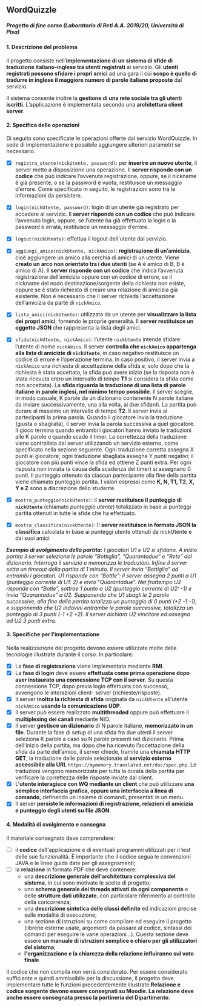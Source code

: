 ## WordQuizzle
##### Progetto di fine corso (Laboratorio di Reti A.A. 2019/20, Università di Pisa)

#### 1. Descrizione del problema
Il progetto consiste nell’**implementazione di un sistema di sfide di traduzione italiano-inglese tra utenti registrati** al servizio.
Gli **utenti registrati possono sfidare i propri amici** ad una gara il cui **scopo è quello di tradurre in inglese
il maggiore numero di parole italiane proposte** dal servizio.

Il sistema consente inoltre la **gestione di una rete sociale tra gli utenti iscritti**. L’applicazione è implementata secondo
una **architettura client server**.

#### 2. Specifica delle operazioni
Di seguito sono specificate le operazioni offerte dal servizio WordQuizzle. In sede di implementazione è possibile aggiungere ulteriori parametri se necessario.

- [x] `registra_utente(nickUtente, password)`: per **inserire un nuovo utente**, il server mette a disposizione una
operazione. Il **server risponde con un codice** che può
indicare l’avvenuta registrazione, oppure, se il nickname è già presente, o se la password è
vuota, restituisce un messaggio d’errore. Come specificato in seguito, le registrazioni sono tra
le informazioni da persistere.

- [x] `login(nickUtente, password)`: login di un utente già registrato per accedere al servizio. Il **server
risponde con un codice** che può indicare l’avvenuto login, oppure, se l’utente ha già effettuato la
login o la password è errata, restituisce un messaggio d’errore.

- [x] `logout(nickUtente)`: effettua il logout dell'utente dal servizio.

- [x] `aggiungi_amico(nickUtente, nickAmico)`: **registrazione di un’amicizia**, cioè aggiungere un amico alla
cerchia di amici di un utente. Viene **creato un arco non orientato tra i due utenti** (se A è amico
di B, B è amico di A). Il **server risponde con un codice** che indica l’avvenuta registrazione
dell’amicizia oppure con un codice di errore, se il nickname del nodo destinazione/sorgente
della richiesta non esiste, oppure se è stato richiesto di creare una relazione di amicizia già
esistente. Non è necessario che il server richieda l’accettazione dell’amicizia da parte di
`nickAmico`.

- [x] `lista_amici(nickUtente)`: utilizzata da un utente per **visualizzare la lista dei propri amici**, fornendo
le proprie generalità. Il **server restituisce un oggetto JSON** che rappresenta la lista degli amici.

- [x] `sfida(nickUtente, nickAmico)`: l’utente `nickUtente` intende sfidare l’utente di nome `nickAmico`. Il
server **controlla che `nickAmico` appartenga alla lista di amicizie di `nickUtente`**, in caso negativo
restituisce un codice di errore e l’operazione termina. In caso positivo, il server invia a
`nickAmico` una richiesta di accettazione della sfida e, solo dopo che la richiesta è stata
accettata, la sfida può avere inizio (se la risposta non è stata ricevuta entro un intervallo di
tempo **T1** si considera la sfida come non accettata). 
La **sfida riguarda la traduzione di una lista
di parole italiane in parole inglesi, nel minimo tempo possibile**.
Il server sceglie, in modo casuale, K parole da un dizionario contenente N parole italiane da
inviare successivamente, una alla volta, ai due sfidanti. La partita può durare al massimo un
intervallo di tempo **T2**. Il server invia ai partecipanti la prima parola. Quando il giocatore invia la
traduzione (giusta o sbagliata), il server invia la parola successiva a quel giocatore.
Il gioco termina quando entrambi i giocatori hanno inviato le traduzioni alle K parole o quando
scade il timer.
La correttezza della traduzione viene controllata dal server utilizzando un servizio esterno,
come specificato nella sezione seguente. Ogni traduzione corretta assegna X punti al giocatore;
ogni traduzione sbagliata assegna Y punti negativi; il giocatore con più punti vince la sfida ed
ottiene Z punti extra. Per ogni risposta non inviata (a causa della scadenza del timer) si
assegnano 0 punti. Il punteggio ottenuto da ciascun partecipante alla fine della partita viene
chiamato punteggio partita.
I valori espressi come **K, N, T1, T2, X, Y e Z** sono a discrezione dello studente.

- [x] `mostra_punteggio(nickUtente)`: il **server restituisce il punteggio di `nickUtente`** (chiamato
*punteggio utente*) totalizzato in base ai punteggi partita ottenuti in tutte le sfide che ha
effettuato.

- [x] `mostra_classifica(nickUtente)`: Il **server restituisce in formato JSON la classifica** calcolata in
base ai punteggi utente ottenuti da nickUtente e dai suoi amici

***Esempio di svolgimento della partita:**
I giocatori U1 e U2 si sfidano. A inizio partita il server seleziona le parole “Bottiglia”,
“Quarantadue” e “Rete” dal dizionario. Interroga il servizio e memorizza le traduzioni. Infine il
server setta un timeout della partita di 1 minuto.
Il server invia “Bottiglia” ad entrambi i giocatori. U1 risponde con “Bottle”: il server assegna 2
punti a U1 (punteggio corrente di U1: 2) e invia “Quarantadue”. Nel frattempo U2 risponde con
“Botle”, sottrae 1 punto a U2 (punteggio corrente di U2: -1) e invia “Quarantadue” a U2.
Supponendo che U1 sbagli le 2 parole successive, alla fine della partita totalizza un punteggio
di 0 punti (+2 -1 -1), e supponendo che U2 indovini entrambe le parole successive, totalizza un
punteggio di 3 punti (-1 +2 +2). Il server dichiara U2 vincitore ed assegna ad U2 3 punti extra.*

#### 3. Specifiche per l'implementazione
Nella realizzazione del progetto devono essere utilizzate molte delle tecnologie illustrate durante il corso. In particolare:
- [x] La **fase di registrazione** viene implementata mediante **RMI**.
- [x] La **fase di login** deve essere **effettuata come prima operazione dopo aver instaurato una
connessione TCP con il server**. Su questa connessione TCP, dopo previa login
effettuata con successo, avvengono le interazioni client- server (richieste/risposte).
- [x] Il server **inoltra la richiesta di sfida** originata da `nickUtente` all'utente `nickAmico` **usando la
comunicazione UDP**.
- [x] Il server può essere realizzato **multithreaded** oppure può effettuare il **multiplexing dei
canali** mediante NIO.
- [x] Il server **gestisce un dizionario** di N parole italiane, **memorizzato in un file**. Durante la
fase di setup di una sfida fra due utenti il server seleziona K parole a caso su N parole
presenti nel dizionario. Prima dell’inizio della partita, ma dopo che ha ricevuto
l’accettazione della sfida da parte dell’amico, il server chiede, tramite una **chiamata
HTTP GET**, la traduzione delle parole selezionate al **servizio esterno accessibile alla
URL** `https://mymemory.translated.net/doc/spec.php`. Le traduzioni vengono
memorizzate per tutta la durata della partita per verificare la correttezza delle risposte
inviate dal client.
- [x] L'**utente interagisce con WQ mediante un client** che può utilizzare **una semplice
interfaccia grafica, oppure una interfaccia a linea di comando**, definendo un insieme di
comandi, presentati in un menu.
- [x] Il server **persiste le informazioni di registrazione, relazioni di amicizia e punteggio degli
utenti su file JSON**.

#### 4. Modalità di svolgimento e consegna
Il materiale consegnato deve comprendere:
- [ ] il **codice** dell'applicazione e di eventuali programmi utilizzati per il test delle sue
funzionalità. È importante che il codice segua le convenzioni JAVA e le linee guida date
per gli assegnamenti;
- [ ] la **relazione** in formato PDF che deve contenere:
  * una **descrizione generale dell'architettura complessiva del sistema**, in cui sono
motivate le scelte di progetto;
  * uno **schema generale dei threads attivati da ogni componente** e delle **strutture
dati utilizzate**, con particolare riferimento al controllo della concorrenza;
  * una **descrizione sintetica delle classi definite** ed indicazioni precise sulle modalità
di esecuzione;
  * una sezione di istruzioni su come compilare ed eseguire il progetto (librerie
esterne usate, argomenti da passare al codice, sintassi dei comandi per eseguire
le varie operazioni...). Questa sezione deve essere **un manuale di istruzioni
semplice e chiaro per gli utilizzatori del sistema**;
  * **l'organizzazione e la chiarezza della relazione influiranno sul voto finale**

Il codice che non compila non verrà considerato. Per essere considerato sufficiente e quindi
ammissibile per la discussione, il progetto deve implementare tutte le funzioni precedentemente
illustrate
**Relazione e codice sorgente devono essere consegnati su Moodle. La relazione deve anche
essere consegnata presso la portineria del Dipartimento**.
